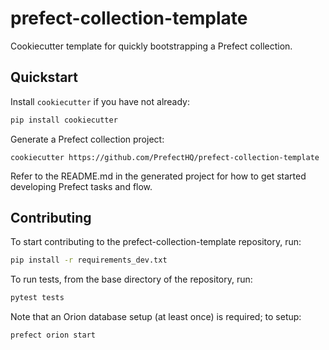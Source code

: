 # prefect-collection-template

Cookiecutter template for quickly bootstrapping a Prefect collection.

## Quickstart

Install `cookiecutter` if you have not already:

```bash
pip install cookiecutter
```

Generate a Prefect collection project:

```
cookiecutter https://github.com/PrefectHQ/prefect-collection-template
```

Refer to the README.md in the generated project for how to get started developing Prefect tasks and flow.


## Contributing

To start contributing to the prefect-collection-template repository, run:

```bash
pip install -r requirements_dev.txt
```

To run tests, from the base directory of the repository, run:
```bash
pytest tests
```

Note that an Orion database setup (at least once) is required; to setup:
```
prefect orion start
```
